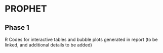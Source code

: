 # PROPHET

## Phase 1

R Codes for interactive tables and bubble plots generated in report (to be linked, and additional details to be added)

